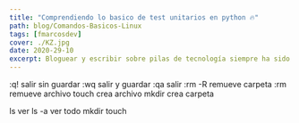 ```yaml
---
title: "Comprendiendo lo basico de test unitarios en python 🔥"
path: blog/Comandos-Basicos-Linux
tags: [fmarcosdev]
cover: ./KZ.jpg
date: 2020-29-10
excerpt: Bloguear y escribir sobre pilas de tecnología siempre ha sido lo mío. Me gusta experimentar con diferentes tecnologías y escribir mis puntos de vista sobre ellas. Las tecnologías web siempre han sido mi pasión. Consulte mi blog para ver los códigos de bits de varias tecnologías web.
---
```



:q!     salir sin guardar
:wq     salir y guardar
:qa     salir
:rm -R  remueve carpeta
:rm     remueve archivo
touch   crea archivo
mkdir   crea carpeta




ls ver
ls -a ver todo
mkdir
touch

